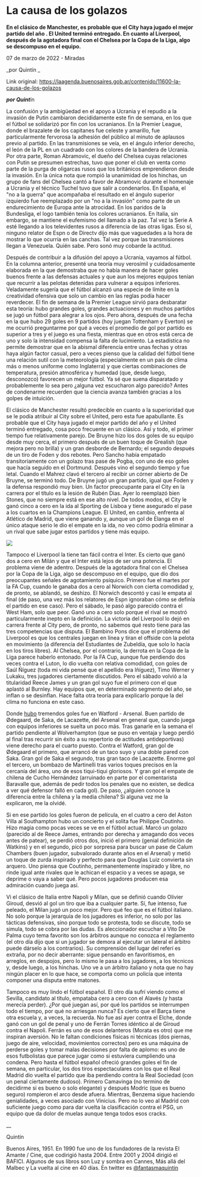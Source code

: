 # La causa de los golazos

**En el clásico de Manchester, es probable que el City haya jugado el mejor partido del año . El United terminó entregado. En cuanto al Liverpool, después de la agotadora final con el Chelsea por la Copa de la Liga, algo se descompuso en el equipo.**

07 de marzo de 2022 - Miradas

_por Quintín _

Link original: https://laagenda.buenosaires.gob.ar/contenido/11600-la-causa-de-los-golazos



***por Quint***ín




La confusión y la ambigüedad en el apoyo a Ucrania y el repudio a la invasión de Putin cambiaron decididamente este fin de semana, en los que el fútbol se solidarizó por fin con los ucranianos. En la Premier League, donde el brazalete de los capitanes fue celeste y amarillo, fue particularmente fervorosa la adhesión del público al minuto de aplausos previo al partido. En las transmisiones se veía, en el ángulo inferior derecho, el león de la PL en un cuadrado con los colores de la bandera de Ucrania. Por otra parte, Roman Abramovic, el dueño del Chelsea cuyas relaciones con Putin se presumen estrechas, tuvo que poner el club en venta como parte de la purga de oligarcas rusos que los británicos emprendieron desde la invasión. En la única nota que rompió la unanimidad de los hinchas, un grupo de fans del Chelsea cantó a favor de Abramovic durante el homenaje a Ucrania y el técnico Tuchel tuvo que salir a condenarlos. En España, el "no a la guerra" que acompañaba el resultado en el ángulo superior izquierdo fue reemplazado por un "no a la invasión" como parte de un endurecimiento de Europa ante la atrocidad. En los paridos de la Bundesliga, el logo también tenía los colores ucranianos. En Italia, sin embargo, se mantiene el eufemismo del llamado a la paz. Tal vez la Serie A esté llegando a los televidentes rusos a diferencia de las otras ligas. Eso sí, ninguno relator de Espn o de Directv dijo más que vaguedades a la hora de mostrar lo que ocurría en las canchas. Tal vez porque las transmisiones llegan a Venezuela. Quién sabe. Pero sonó muy cobarde la actitud.




Después de contribuir a la difusión del apoyo a Ucrania, vayamos al fútbol. En la columna anterior, presenté una teoría muy verosímil y cuidadosamente elaborada en la que demostraba que no había manera de hacer goles buenos frente a las defensas actuales y que aun los mejores equipos tenían que recurrir a las pelotas detenidas para vulnerar a equipos inferiores. Veladamente sugería que el fútbol alcanzó una especie de límite en la creatividad ofensiva que solo un cambio en las reglas podía hacer reverdecer. El fin de semana de la Premier League sirvió para desbaratar esta teoría: hubo grandes goles, grandes actuaciones y en muchos partidos se jugó un fútbol para alegrar a los ojos. Pero ahora, después de una fecha en la que hubo 29 goles en 9 partidos (hoy juegan Tottenham y Everton) se me ocurrió preguntarme por qué a veces el promedio de gol por partido es superior a tres y el juego es una fiesta, mientras que en otros está cerca de uno y solo la intensidad compensa la falta de lucimiento. La estadística no permite demostrar que en la abismal diferencia entre unas fechas y otras haya algún factor casual, pero a veces pienso que la calidad del fútbol tiene una relación sutil con la meteorología (especialmente en un país de clima más o menos uniforme como Inglaterra) y que ciertas combinaciones de temperatura, presión atmosférica y humedad (que, desde luego, desconozco) favorecen un mejor fútbol. Ya sé que suena disparatado y probablemente lo sea pero ¿alguna vez escucharon algo parecido? Antes de condenarme recuerden que la ciencia avanza también gracias a los golpes de intuición.




El clásico de Manchester resultó predecible en cuanto a la superioridad que se le podía atribuir al City sobre el United, pero esta fue apabullante. Es probable que el City haya jugado el mejor partido del año y el United terminó entregado, cosa poco frecuente en un clásico. Así y todo, el primer tiempo fue relativamente parejo. De Bruyne hizo los dos goles de su equipo desde muy cerca, el primero después de un buen toque de Grealish (que mejora pero no brilla) y un gran desborde de Bernardo; el segundo después de un tiro de Foden y dos rebotes. Pero Sancho había empatado transitoriamente con un golazo tras pase de Pogba, con uno de eso goles que hacía seguido en el Dortmund. Después vino el segundo tiempo y fue letal. Cuando el Mahrez clavó el tercero al recibir un córner abierto de De Bruyne, se terminó todo. De Bruyne jugó un gran partido, igual que Foden y la defensa respondió muy bien. Un factor preocupante para el City en la carrera por el título es la lesión de Rubén Dias. Ayer lo reemplazó bien Stones, que no siempre está en ese alto nivel. De todos modos, el City le ganó cinco a cero en la ida al Sporting de Lisboa y tiene asegurado el pase a los cuartos en la Champions League. El United, en cambio, enfrenta al Atlético de Madrid, que viene ganando y, aunque un gol de Elanga en el único ataque serio le dio el empate en la ida, no veo cómo podría eliminar a un rival que sabe jugar estos partidos y tiene más equipo.




[![](https://img.youtube.com/vi/0C3s0FaFiZ4/0.jpg)](https://www.youtube.com/watch?v=0C3s0FaFiZ4)




Tampoco el Liverpool la tiene tan fácil contra el Inter. Es cierto que ganó dos a cero en Milán y que el Inter está lejos de ser una potencia. El problema viene de adentro. Después de la agotadora final con el Chelsea por la Copa de la Liga, algo se descompuso en el equipo, que dio dos preocupantes señales de agotamiento psíquico. Primero fue el martes por la FA Cup, cuando le ganaba dos a cero al Norwich con cierta comodidad y, de pronto, se ablandó, se deshizo. El Norwich descontó y casi le empata al final (de paso, una vez más los relatores de Espn ignoraban cómo se definía el partido en ese caso). Pero el sábado, le pasó algo parecido contra el West Ham, solo que peor. Ganó uno a cero solo porque el rival se mostró particularmente inepto en la definición. La victoria del Liverpool lo dejó en carrera frente al City pero, de pronto, no sabemos qué resto tiene para las tres competencias que disputa. El Bambino Pons dice que el problema del Liverpool es que los centrales juegan en línea y tiran el offside con la pelota en movimiento (a diferencia del Estudiantes de Zubeldía, que solo lo hacía en los tiros libres). Al Chelsea, por el contrario, la derrota en la Copa de la Liga parece haberlo entonado. Por la FA Cup, aunque fue perdiendo dos veces contra el Luton, lo dio vuelta con relativa comodidad, con goles de Saúl Ñíguez (toda mi vida pensé que el apellido era Iñíguez), Timo Werner y Lukaku, tres jugadores ciertamente discutidos. Pero el sábado volvió a la titularidad Reece James y un gran gol suyo fue el primero con el que aplastó al Burnley. Hay equipos que, en determinado segmento del año, se inflan o se desinflan. Hace falta otra teoría para explicarlo porque la del clima no funciona en este caso.




Donde [hubo](https://www.youtube.com/watch?v=2Moaw6Q4iRg) tremendos goles fue en Watford - Arsenal. Buen partido de Ødegaard, de Saka, de Lacazette, del Arsenal en general que, cuando juega con equipos inferiores se suelta un poco más. Tras ganarle en la semana el partido pendiente al Wolverhampton (que se puso en ventaja y luego perdió al final tras recurrir sin éxito a su repertorio de actitudes antideportivas) viene derecho para el cuarto puesto. Contra el Watford, gran gol de Ødegaard el primero, que arrancó de un taco suyo y una doble pared con Saka. Gran gol de Saka el segundo, tras gran taco de Lacazette. Enorme gol el tercero, un bombazo de Martinelli tras varios toques precisos en la cercanía del área, uno de esos tiqui-tiqui gloriosos. Y gran gol el empate de chilena de Cucho Hernández (arruinado en parte por el comentarista Baravalle que, además de pedir todos los penales que no existen, se dedica a ver qué defensor falló en cada gol). De paso, ¿alguien conoce la diferencia entre la chilena y la media chilena? Si alguna vez me la explicaron, me la olvidé.




Si en ese partido los goles fueron de película, en el cuatro a cero del Aston Villa al Southampton hubo un concierto y el solita fue Philippe Coutinho. Hizo magia como pocas veces se ve en el fútbol actual. Marcó un golazo (parecido al de Reece James, entrando por derecha y amagando dos veces antes de patear), se perdió otros dos, inició el primero (genial definición de Watkins) y en el segundo, picó por sorpresa para buscar un pase de Calum Chambers (buen jugador, subvalorado durante años en el Arsenal) y metió un toque de zurda inspirado y perfecto para que Douglas Luiz convierta sin arquero. Uno piensa que Coutinho, permanentemente inspirado y libre, no rinde igual ante rivales que le achican el espacio y a veces se apaga, se deprime o vaya a saber qué. Pero pocos jugadores producen esa admiración cuando juega así.




Vi el clásico de Italia entre Napoli y Milan, que se definió cuando Olivier Giroud, desvió al gol un tiro que iba a cualquier parte. Sí, fue intenso, fue peleado, el Milan jugó un poco mejor. Pero qué feo que es el fútbol italiano. No solo porque la jerarquía de los jugadores es inferior, no solo por las tácticas defensivas, sino porque todo se protesta, todo se discute, todo se simula, todo se cobra por las dudas. Es aleccionador escuchar a Vito De Palma cuyo tema favorito son los árbitros aunque no conozca el reglamento (el otro día dijo que si un jugador se demora al ejecutar un lateral el árbitro puede dárselo a los contrarios). Su comprensión del lugar del referí es extraña, por no decir aberrante: sigue pensando en favoritismos, en arreglos, en despojos, pero lo mismo le pasa a los jugadores, a los técnicos y, desde luego, a los hinchas. Uno ve a un árbitro italiano y nota que no hay ningún placer en lo que hace, se comporta como un policía que intenta componer una disputa entre matones.




Tampoco es muy lindo el fútbol español. El otro día sufrí viendo como el Sevilla, candidato al título, empataba cero a cero con el Alavés (y hasta merecía perder). ¿Por qué juegan así, por qué los partidos se interrumpen todo el tiempo, por qué no arriesgan nunca? Es cierto que el Barça tiene otra escuela y, a veces, la recuerda. No fue así ayer contra el Elche, donde ganó con un gol de penal y uno de Ferrán Torres idéntico al de Giroud contra el Napoli. Ferrán es uno de esos delanteros (Morata es otro) que me inspiran aversión. No le faltan condiciones físicas ni técnicas (dos piernas, juego de aire, velocidad, movimientos correctos) pero es una máquina de perderse goles y tomar malas decisiones por falta de aplomo: es uno de esos futbolistas que parece jugar como si estuviera cumpliendo una condena. Pero hasta el fútbol español ofreció grandes goles el fin de semana, en particular, los dos tiros espectaculares con los que el Real Madrid dio vuelta el partido que iba perdiendo contra la Real Sociedad (con un penal ciertamente dudoso). Primero Camavinga (no termino de decidirme si es bueno o solo elegante) y después Modric (que es bueno seguro) rompieron el arco desde afuera. Mientras, Benzema sigue haciendo genialidades, a veces asociado con Vinicius. Pero no lo veo al Madrid con suficiente juego como para dar vuelta la clasificación contra el PSG, un equipo que da dolor de muelas aunque tenga todos esos cracks.




\_\_




Quintín




Buenos Aires, 1951. En 1990 fue uno de los fundadores de la revista El Amante / Cine, que codirigió hasta 2004. Entre 2001 y 2004 dirigió el BAFICI. Algunos de sus libros son Luz y sombra en Cannes, Más allá del Malbec y La vuelta al cine en 40 días. En twitter es [@fantasmaquintin](https://twitter.com/FantasmaQuintin?ref_src=twsrc%5Egoogle%7Ctwcamp%5Eserp%7Ctwgr%5Eauthor)




